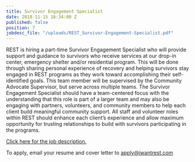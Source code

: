 ```yaml
---
title: Survivor Engagement Specialist
date: 2018-11-15 16:34:00 Z
published: false
position: 7
jobdesc_file: "/uploads/REST_Survivor-Engagement-Specialist.pdf"
---
```


REST is hiring a part-time Survivor Engagement Specialist who will provide support and guidance to survivors who receive services at our drop-in center, emergency shelter and/or residential program.  This will be done through sharing personal experience of recovery and helping survivors stay engaged in REST programs as they work toward accomplishing their self-identified goals. This team member will be supervised by the Community Advocate Supervisor, but serve across multiple teams. The Survivor Engagement Specialist should have a team-centered focus with the understanding that this role is part of a larger team and may also be engaging with partners, volunteers, and community members to help each client build meaningful community support.  All staff and volunteer roles within REST should enhance each client’s experience and allow maximum opportunity for trusting relationships to build with survivors participating in the programs.

[Click here for the job description.](/uploads/REST_Survivor-Engagement-Specialist.pdf)

To apply, email your resume and cover letter to [apply@iwantrest.com](mailto:apply@iwantrest.com)